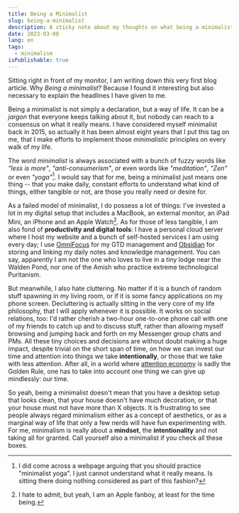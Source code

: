 ```yaml
---
title: Being a Minimalist
slug: being-a-minimalist
description: A sticky note about my thoughts on what being a minimalist means.
date: 2023-03-08
lang: en
tags:
  - minimalism
isPublishable: true
---
```


Sitting right in front of my monitor, I am writing down this very first blog article. Why _Being a minimalist_? Because I found it interesting but also necessary to explain the headlines I have given to me.

Being a minimalist is not simply a declaration, but a way of life. It can be a _jargon_ that everyone keeps talking about it, but nobody can reach to a consensus on what it really means. I have considered myself minimalist back in 2015, so actually it has been almost eight years that I put this tag on me, that I make efforts to implement those _minimalistic_ principles on every walk of my life.

The word _minimalist_ is always associated with a bunch of fuzzy words like _"less is more"_, _"anti-consumerism"_, or even words like _"meditation"_, _"Zen"_ or even _"yoga"_[^1]. I would say that for me, being a minimalist just means one thing -- that you make daily, constant efforts to understand what kind of things, either tangible or not, are those you really need or desire for.

[^1]: I did come across a webpage arguing that you should practice "minimalist yoga". I just cannot understand what it really means. Is sitting there doing nothing considered as part of this fashion?

As a failed model of minimalist, I do possess a lot of things: I've invested a lot in my digital setup that includes a MacBook, an external monitor, an iPad Mini, an iPhone and an Apple Watch[^2]. As for those of less tangible, I am also fond of **productivity and digital tools**: I have a personal cloud server where I host my website and a bunch of self-hosted services I am using every day; I use [OmniFocus](https://www.omnigroup.com/omnifocus/) for my GTD management and [Obsidian](https://obsidian.md/) for storing and linking my daily notes and knowledge management. You can say, apparently I am not the one who loves to live in a tiny lodge near the Walden Pond, nor one of the Amish who practice extreme technological Puritanism.

But meanwhile, I also hate cluttering. No matter if it is a bunch of random stuff spawning in my living room, or if it is some fancy applications on my phone screen. Decluttering is actually sitting in the very core of my life philosophy, that I will apply whenever it is possible. It works on social relations, too: I'd rather cherish a two-hour one-to-one phone call with one of my friends to catch up and to discuss stuff, rather than allowing myself browsing and jumping back and forth on my Messenger group chats and PMs. All these tiny choices and decisions are without doubt making a huge impact, despite trivial on the short span of time, on how we can invest our time and attention into things we take **intentionally**, or those that we take with less attention. After all, in a world where [attention economy](https://en.wikipedia.org/wiki/Attention_economy) is sadly the Golden Rule, one has to take into account one thing we can give up mindlessly: our time.

So yeah, being a minimalist doesn't mean that you have a desktop setup that looks clean, that your house doesn't have much decoration, or that your house must not have more than X objects. It is frustrating to see people always regard minimalism either as a concept of aesthetics, or as a marginal way of life that only a few nerds will have fun experimenting with. For me, minimalism is really about a **mindset**, the **intentionality** and not taking all for granted. Call yourself also a minimalist if you check all these boxes.

[^2]: I hate to admit, but yeah, I am an Apple fanboy, at least for the time being.
